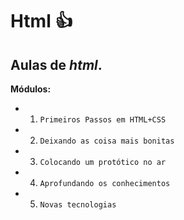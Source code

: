 # **Html**  :+1: 
## Aulas de *html*.
**Módulos:**
- 1. ```Primeiros Passos em HTML+CSS```
- 2. ```Deixando as coisa mais bonitas``` 
- 3. ```Colocando um protótico no ar``` 
- 4. ```Aprofundando os conhecimentos``` 
- 5. ```Novas tecnologias``` 
